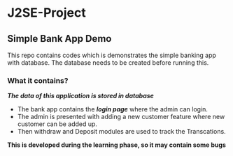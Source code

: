# J2SE-Project

## Simple Bank App Demo

This repo contains codes which is demonstrates the simple banking app with database. The database needs to be created before running this.


### What it contains?
***The data of this application is stored in database***
- The bank app contains the ***login page*** where the admin can login.
- The admin is presented with adding a new customer feature where new customer can be added up.
- Then withdraw and Deposit modules are used to track the Transcations.


**This is developed during the learning phase, so it may contain some bugs**
